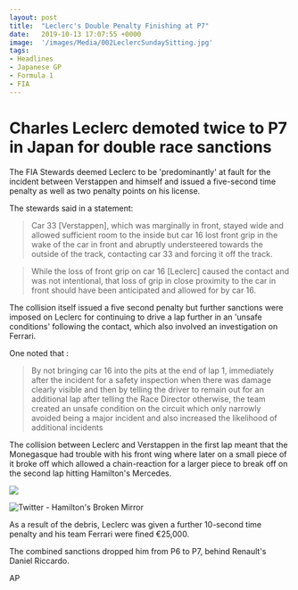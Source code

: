 ```yaml
---
layout: post
title:  "Leclerc's Double Penalty Finishing at P7"
date:   2019-10-13 17:07:55 +0000
image:  '/images/Media/002LeclercSundaySitting.jpg'
tags:   
- Headlines
- Japanese GP
- Formula 1
- FIA
---
```


# Charles Leclerc demoted twice to P7 in Japan for double race sanctions  

The FIA Stewards deemed Leclerc to be 'predominantly' at fault for the incident between Verstappen and himself and issued a five-second time penalty as well as two penalty points on his license.

The stewards said in a statement:
> Car 33 [Verstappen], which was marginally in front, stayed wide and allowed sufficient room to the inside but car 16 lost front grip in the wake of the car in front and abruptly understeered towards the outside of the track, contacting car 33 and forcing it off the track.

> While the loss of front grip on car 16 [Leclerc] caused the contact and was not intentional, that loss of grip in close proximity to the car in front should have been anticipated and allowed for by car 16.

The collision itself issued a five second penalty but further sanctions were imposed on Leclerc for continuing to drive a lap further in an 'unsafe conditions' following the contact, which also involved an investigation on Ferrari.

One noted that :

>By not bringing car 16 into the pits at the end of lap 1, immediately after the incident for a safety inspection when there was damage clearly visible and then by telling the driver to remain out for an additional lap after telling the Race Director otherwise, the team created an unsafe condition on the circuit which only narrowly avoided being a major incident and also increased the likelihood of additional incidents

The collision between Leclerc and Verstappen in the first lap meant that the Monegasque had trouble with his front wing where later on a small piece of it broke off which allowed a chain-reaction for a larger piece to break off on the second lap hitting Hamilton's Mercedes.

 ![](/images/Media/002HamiltonHitJP.gif)

![Twitter - Hamilton's Broken Mirror](https://twitter.com/AlbertFabrega/status/1183292184126033920)

As a result of the debris, Leclerc was given a further 10-second time penalty and his team Ferrari were fined €25,000.

The combined sanctions dropped him from P6 to P7, behind Renault's Daniel Riccardo.

AP
